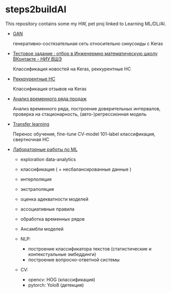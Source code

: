 # steps2buildAI
This repository contains some my HW, pet proj linked to Learning ML/DL/AI.

- [GAN](https://github.com/gchurakov/steps2buildAI/blob/main/gan_sin.ipynb)
  
  генеративно-состязательная сеть относительно синусоиды с Keras

- [Тестовое задание : отбор в Инженермно математическую школу ВКонтакте - НИУ ВШЭ](https://github.com/gchurakov/steps2buildAI/edit/main/README.md)
  
  Классификация новостей на Keras, реккурентные НС

- [Реккрурентные НС](https://github.com/gchurakov/steps2buildAI/blob/main/imdb_classification_GRU_LSTM.ipynb)
  
  Классификация отзывов на Keras

- [Анализ временного ряда продаж](https://github.com/gchurakov/steps2buildAI/blob/main/sales_analisys.ipynb)
  
  Анализ временного ряда, построение доверительных интервалов, проверка на стационарность, (авто-)регрессионная модель

- [Transfer learning](https://github.com/gchurakov/steps2buildAI/blob/main/transfer_learning.ipynb)
  
  Перенос обучения, fine-tune  CV-model 101-label классификация, свертночная  НС

- [Лабораторные работы по ML](https://github.com/gchurakov/steps2buildAI/blob/main/Machine_Learning_HSE_practices.ipynb)
  
  - exploration data-analytics
  - классификация ( + несбалансированные данные )
  - интерполяция
  - экстраполяция
  - оценка адекватности моделей
  - ассоциативные правила
  - обработка временных рядов
  - Ансамбли моделей
 
  - NLP:
    - построение классификатора текстов (статистические и контекстуальные эмбеддинги)
    - построение вопросно-ответной системы
  - CV:
    - opencv: HOG (классификация)
    - pytorch: Yolo8 (детекция)
  

